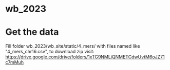 # wb_2023

# Get the data
Fill folder wb_2023/wb_site/static/4_mers/ with files named like "4_mers_chr16.csv", to download zip visit: https://drive.google.com/drive/folders/1xTG9NMLiQNMETCdwUvtM6oJZ71c7mMuh